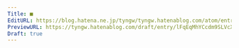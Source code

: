```yaml
---
Title: ■
EditURL: https://blog.hatena.ne.jp/tyngw/tyngw.hatenablog.com/atom/entry/6802418398323511239
PreviewURL: https://tyngw.hatenablog.com/draft/entry/lFqEqMhYCcdm9SLVcXCprnw64wg
Draft: true
---
```


